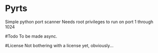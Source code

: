 # Pyrts
Simple python port scanner
Needs root privileges to run on port 1 through 1024

#Todo
To be made async.

#License
Not bothering with a license yet, obviously...
